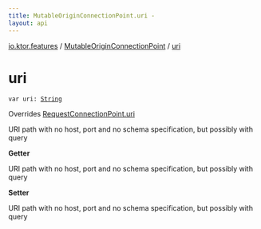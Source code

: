 ```yaml
---
title: MutableOriginConnectionPoint.uri - 
layout: api
---
```


<div class='api-docs-breadcrumbs'><a href="../index.html">io.ktor.features</a> / <a href="index.html">MutableOriginConnectionPoint</a> / <a href="./uri.html">uri</a></div>

# uri

<div class="signature"><code><span class="keyword">var </span><span class="identifier">uri</span><span class="symbol">: </span><a href="https://kotlinlang.org/api/latest/jvm/stdlib/kotlin/-string/index.html"><span class="identifier">String</span></a></code></div>

Overrides <a href="../../io.ktor.http/-request-connection-point/uri.html">RequestConnectionPoint.uri</a>

URI path with no host, port and no schema specification, but possibly with query

**Getter**

URI path with no host, port and no schema specification, but possibly with query

**Setter**

URI path with no host, port and no schema specification, but possibly with query

